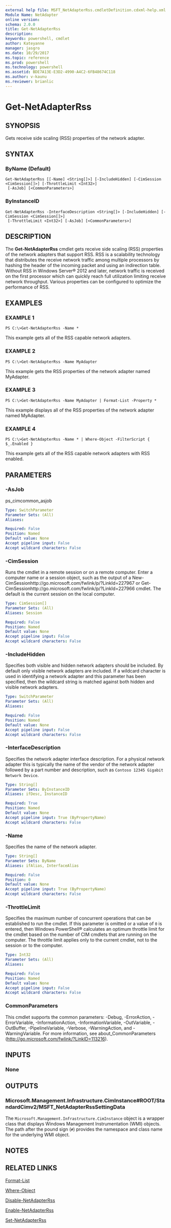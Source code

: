 ```yaml
---
external help file: MSFT_NetAdapterRss.cmdletDefinition.cdxml-help.xml
Module Name: NetAdapter
online version: 
schema: 2.0.0
title: Get-NetAdapterRss
description: 
keywords: powershell, cmdlet
author: Kateyanne
manager: jasgro
ms.date: 10/29/2017
ms.topic: reference
ms.prod: powershell
ms.technology: powershell
ms.assetid: BDE7A13E-E3D2-4990-A4C2-6FB48674C118
ms.author: v-kaunu
ms.reviewer: brianlic
---
```


# Get-NetAdapterRss

## SYNOPSIS
Gets receive side scaling (RSS) properties of the network adapter.

## SYNTAX

### ByName (Default)
```
Get-NetAdapterRss [[-Name] <String[]>] [-IncludeHidden] [-CimSession <CimSession[]>] [-ThrottleLimit <Int32>]
 [-AsJob] [<CommonParameters>]
```

### ByInstanceID
```
Get-NetAdapterRss -InterfaceDescription <String[]> [-IncludeHidden] [-CimSession <CimSession[]>]
 [-ThrottleLimit <Int32>] [-AsJob] [<CommonParameters>]
```

## DESCRIPTION
The **Get-NetAdapterRss** cmdlet gets receive side scaling (RSS) properties of the network adapters that support RSS.
RSS is a scalability technology that distributes the receive network traffic among multiple processors by hashing the header of the incoming packet and using an indirection table.
Without RSS in Windows Server® 2012 and later, network traffic is received on the first processor which can quickly reach full utilization limiting receive network throughput.
Various properties can be configured to optimize the performance of RSS.

## EXAMPLES

### EXAMPLE 1
```
PS C:\>Get-NetAdapterRss -Name *
```

This example gets all of the RSS capable network adapters.

### EXAMPLE 2
```
PS C:\>Get-NetAdapterRss -Name MyAdapter
```

This example gets the RSS properties of the network adapter named MyAdapter.

### EXAMPLE 3
```
PS C:\>Get-NetAdapterRss -Name MyAdapter | Format-List -Property *
```

This example displays all of the RSS properties of the network adapter named MyAdapter.

### EXAMPLE 4
```
PS C:\>Get-NetAdapterRss -Name * | Where-Object -FilterScript { $_.Enabled }
```

This example gets all of the RSS capable network adapters with RSS enabled.

## PARAMETERS

### -AsJob
ps_cimcommon_asjob

```yaml
Type: SwitchParameter
Parameter Sets: (All)
Aliases: 

Required: False
Position: Named
Default value: None
Accept pipeline input: False
Accept wildcard characters: False
```

### -CimSession
Runs the cmdlet in a remote session or on a remote computer.
Enter a computer name or a session object, such as the output of a New-CimSessionhttp://go.microsoft.com/fwlink/p/?LinkId=227967 or Get-CimSessionhttp://go.microsoft.com/fwlink/p/?LinkId=227966 cmdlet.
The default is the current session on the local computer.

```yaml
Type: CimSession[]
Parameter Sets: (All)
Aliases: Session

Required: False
Position: Named
Default value: None
Accept pipeline input: False
Accept wildcard characters: False
```

### -IncludeHidden
Specifies both visible and hidden network adapters should be included.
By default only visible network adapters are included.
If a wildcard character is used in identifying a network adapter and this parameter has been specified, then the wildcard string is matched against both hidden and visible network adapters.

```yaml
Type: SwitchParameter
Parameter Sets: (All)
Aliases: 

Required: False
Position: Named
Default value: None
Accept pipeline input: False
Accept wildcard characters: False
```

### -InterfaceDescription
Specifies the network adapter interface description.
For a physical network adapter this is typically the name of the vendor of the network adapter followed by a part number and description, such as `Contoso 12345 Gigabit Network Device`.

```yaml
Type: String[]
Parameter Sets: ByInstanceID
Aliases: ifDesc, InstanceID

Required: True
Position: Named
Default value: None
Accept pipeline input: True (ByPropertyName)
Accept wildcard characters: False
```

### -Name
Specifies the name of the network adapter.

```yaml
Type: String[]
Parameter Sets: ByName
Aliases: ifAlias, InterfaceAlias

Required: False
Position: 0
Default value: None
Accept pipeline input: True (ByPropertyName)
Accept wildcard characters: False
```

### -ThrottleLimit
Specifies the maximum number of concurrent operations that can be established to run the cmdlet.
If this parameter is omitted or a value of `0` is entered, then Windows PowerShell® calculates an optimum throttle limit for the cmdlet based on the number of CIM cmdlets that are running on the computer.
The throttle limit applies only to the current cmdlet, not to the session or to the computer.

```yaml
Type: Int32
Parameter Sets: (All)
Aliases: 

Required: False
Position: Named
Default value: None
Accept pipeline input: False
Accept wildcard characters: False
```

### CommonParameters
This cmdlet supports the common parameters: -Debug, -ErrorAction, -ErrorVariable, -InformationAction, -InformationVariable, -OutVariable, -OutBuffer, -PipelineVariable, -Verbose, -WarningAction, and -WarningVariable. For more information, see about_CommonParameters (http://go.microsoft.com/fwlink/?LinkID=113216).

## INPUTS

### None

## OUTPUTS

### Microsoft.Management.Infrastructure.CimInstance#ROOT/StandardCimv2/MSFT_NetAdapterRssSettingData
The `Microsoft.Management.Infrastructure.CimInstance` object is a wrapper class that displays Windows Management Instrumentation (WMI) objects.
The path after the pound sign (`#`) provides the namespace and class name for the underlying WMI object.

## NOTES

## RELATED LINKS

[Format-List](https://go.microsoft.com/fwlink/p/?LinkID=113302)

[Where-Object](https://go.microsoft.com/fwlink/p/?LinkID=113423)

[Disable-NetAdapterRss](./Disable-NetAdapterRss.md)

[Enable-NetAdapterRss](./Enable-NetAdapterRss.md)

[Set-NetAdapterRss](./Set-NetAdapterRss.md)


